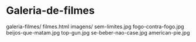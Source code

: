 # Galeria-de-filmes
galeria-filmes/
filmes.html
imagens/
sem-limites.jpg
fogo-contra-fogo.jpg
beijos-que-matam.jpg
top-gun.jpg
se-beber-nao-case.jpg
american-pie.jpg
